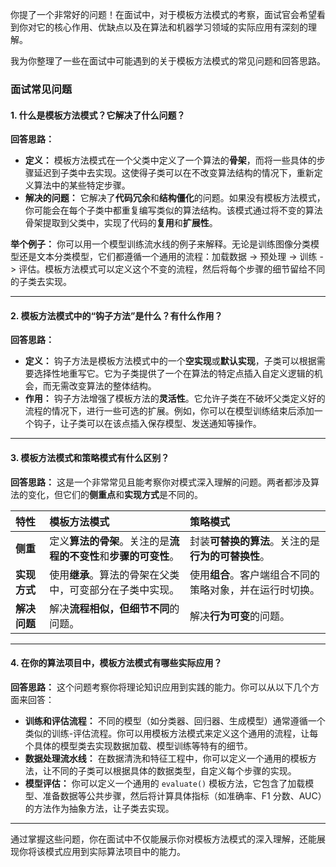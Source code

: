 你提了一个非常好的问题！在面试中，对于模板方法模式的考察，面试官会希望看到你对它的核心作用、优缺点以及在算法和机器学习领域的实际应用有深刻的理解。

我为你整理了一些在面试中可能遇到的关于模板方法模式的常见问题和回答思路。

### 面试常见问题

#### 1. 什么是模板方法模式？它解决了什么问题？

**回答思路：**
* **定义：** 模板方法模式在一个父类中定义了一个算法的**骨架**，而将一些具体的步骤延迟到子类中去实现。这使得子类可以在不改变算法结构的情况下，重新定义算法中的某些特定步骤。
* **解决的问题：** 它解决了**代码冗余**和**结构僵化**的问题。如果没有模板方法模式，你可能会在每个子类中都重复编写类似的算法结构。该模式通过将不变的算法骨架提取到父类中，实现了代码的**复用**和**扩展性**。

**举个例子：**
你可以用一个模型训练流水线的例子来解释。无论是训练图像分类模型还是文本分类模型，它们都遵循一个通用的流程：加载数据 -> 预处理 -> 训练 -> 评估。模板方法模式可以定义这个不变的流程，然后将每个步骤的细节留给不同的子类去实现。

---

#### 2. 模板方法模式中的“钩子方法”是什么？有什么作用？

**回答思路：**
* **定义：** 钩子方法是模板方法模式中的一个**空实现**或**默认实现**，子类可以根据需要选择性地重写它。它为子类提供了一个在算法的特定点插入自定义逻辑的机会，而无需改变算法的整体结构。
* **作用：** 钩子方法增强了模板方法的**灵活性**。它允许子类在不破坏父类定义好的流程的情况下，进行一些可选的扩展。例如，你可以在模型训练结束后添加一个钩子，让子类可以在该点插入保存模型、发送通知等操作。

---

#### 3. 模板方法模式和策略模式有什么区别？

**回答思路：**
这是一个非常常见且能考察你对模式深入理解的问题。两者都涉及算法的变化，但它们的**侧重点**和**实现方式**是不同的。

| 特性 | **模板方法模式** | **策略模式** |
| :--- | :--- | :--- |
| **侧重** | 定义**算法的骨架**。关注的是**流程的不变性**和**步骤的可变性**。 | 封装**可替换的算法**。关注的是**行为的可替换性**。 |
| **实现方式** | 使用**继承**。算法的骨架在父类中，可变部分在子类中实现。 | 使用**组合**。客户端组合不同的策略对象，并在运行时切换。 |
| **解决问题** | 解决**流程相似，但细节不同**的问题。 | 解决**行为可变**的问题。 |

---

#### 4. 在你的算法项目中，模板方法模式有哪些实际应用？

**回答思路：**
这个问题考察你将理论知识应用到实践的能力。你可以从以下几个方面来回答：
* **训练和评估流程：** 不同的模型（如分类器、回归器、生成模型）通常遵循一个类似的训练-评估流程。你可以用模板方法模式来定义这个通用的流程，让每个具体的模型类去实现数据加载、模型训练等特有的细节。
* **数据处理流水线：** 在数据清洗和特征工程中，你可以定义一个通用的模板方法，让不同的子类可以根据具体的数据类型，自定义每个步骤的实现。
* **模型评估：** 你可以定义一个通用的 `evaluate()` 模板方法，它包含了加载模型、准备数据等公共步骤，然后将计算具体指标（如准确率、F1 分数、AUC）的方法作为抽象方法，让子类去实现。

---

通过掌握这些问题，你在面试中不仅能展示你对模板方法模式的深入理解，还能展现你将该模式应用到实际算法项目中的能力。
